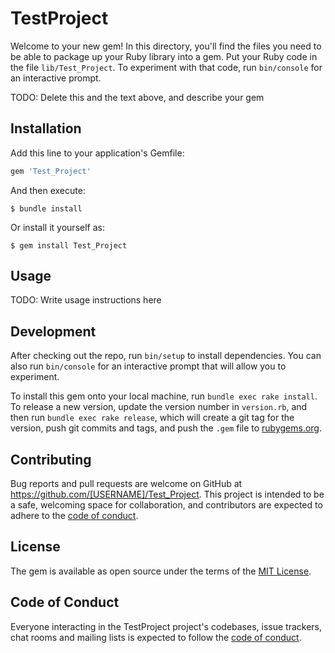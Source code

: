 # TestProject

Welcome to your new gem! In this directory, you'll find the files you need to be able to package up your Ruby library into a gem. Put your Ruby code in the file `lib/Test_Project`. To experiment with that code, run `bin/console` for an interactive prompt.

TODO: Delete this and the text above, and describe your gem

## Installation

Add this line to your application's Gemfile:

```ruby
gem 'Test_Project'
```

And then execute:

    $ bundle install

Or install it yourself as:

    $ gem install Test_Project

## Usage

TODO: Write usage instructions here

## Development

After checking out the repo, run `bin/setup` to install dependencies. You can also run `bin/console` for an interactive prompt that will allow you to experiment.

To install this gem onto your local machine, run `bundle exec rake install`. To release a new version, update the version number in `version.rb`, and then run `bundle exec rake release`, which will create a git tag for the version, push git commits and tags, and push the `.gem` file to [rubygems.org](https://rubygems.org).

## Contributing

Bug reports and pull requests are welcome on GitHub at https://github.com/[USERNAME]/Test_Project. This project is intended to be a safe, welcoming space for collaboration, and contributors are expected to adhere to the [code of conduct](https://github.com/[USERNAME]/Test_Project/blob/master/CODE_OF_CONDUCT.md).


## License

The gem is available as open source under the terms of the [MIT License](https://opensource.org/licenses/MIT).

## Code of Conduct

Everyone interacting in the TestProject project's codebases, issue trackers, chat rooms and mailing lists is expected to follow the [code of conduct](https://github.com/[USERNAME]/Test_Project/blob/master/CODE_OF_CONDUCT.md).
